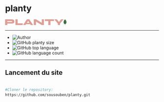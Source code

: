 # planty

![logo](./app/public/wp-content/themes/blankslate/assets/images/logo.png)

---

- ![Author](<https://img.shields.io/badge/Author-Souad Mouatakide-">)
- ![GitHub planty size](https://img.shields.io/github/repo-size/sousouben/planty)
- ![GitHub top language](https://img.shields.io/github/languages/top/sousouben/planty)
- ![GitHub language count](https://img.shields.io/github/languages/count/sousouben/planty)

---

## Lancement du site

```bash

#Cloner le repository:
https://github.com/sousouben/planty.git

```
